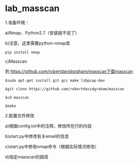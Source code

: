 # lab_masscan

1.准备环境：

a)Nmap、Python2.7（安装就不说了）

b)注意，这里需要python-nmap库

	pip install nmap

c)Masscan
	
到 https://github.com/robertdavidgraham/masscan下载masscan
    
	$sudo apt-get install git gcc make libpcap-dev
    
	$git clone https://github.com/robertdavidgraham/masscan
    
	$cd masscan
    
	$make

2.配置文件修改

a)根据config.txt中的注释，修改所在行的内容
  
b)start.py中修改有关email的信息



c)start.py中修改nmap命令（根据实际情况修改）

d)指定masscan的路径
